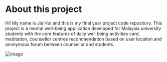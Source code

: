 # About this project

Hi! My name is Jia Hui and this is my final year project code repository. This project is a mental well-being application developed for Malaysia university students with the core features of daily well being activities card, meditation, counsellor centres recommendation based on user location and anonymous forum between counsellor and students.

![image](https://github.com/user-attachments/assets/1b07c992-fd95-430b-ab50-c9c3e2861a67)
